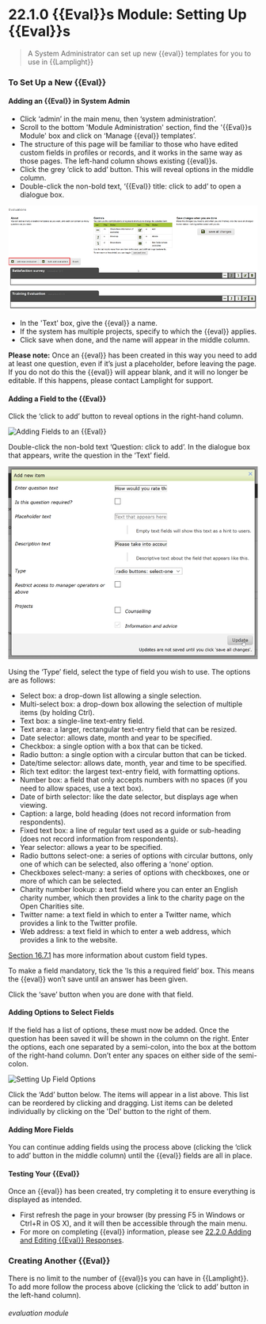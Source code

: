 # 22.1.0 {{Eval}}s Module: Setting Up {{Eval}}s

> A System Administrator can set up new {{eval}} templates for you to use in {{Lamplight}}



### To Set Up a New {{Eval}}

#### Adding an {{Eval}} in System Admin
- Click ‘admin’ in the main menu, then ‘system administration’.
- Scroll to the bottom 'Module Administration' section, find the '{{Eval}}s Module' box and click on ‘Manage {{eval}} templates’.
- The structure of this page will be familiar to those who have edited custom fields in profiles or records, and it works in the same way as those pages. The left-hand column shows existing {{eval}}s.
- Click the grey ‘click to add’ button. This will reveal options in the middle column.
- Double-click the non-bold text, ‘{{Eval}} title: click to add’ to open a dialogue box.

![Adding an {{Eval}} Template](22.1.0a.png)

- In the 'Text' box, give the {{eval}} a name.
- If the system has multiple projects, specify to which the {{eval}} applies.
- Click save when done, and the name will appear in the middle column.

**Please note:** Once an {{eval}} has been created in this way you need to add at least one question, even if it’s just a placeholder, before leaving the page. If you do not do this the {{eval}} will appear blank, and it will no longer be editable. If this happens, please contact Lamplight for support.

#### Adding a Field to the {{Eval}}

Click the ‘click to add’ button to reveal options in the right-hand column.

![Adding Fields to an {{Eval}}](22.1.0b.png)

Double-click the non-bold text ‘Question: click to add’.
In the dialogue box that appears, write the question in the ‘Text’ field.

![The {{Eval}} Fields Dialogue Box](22.1.0c.png)

Using the ‘Type’ field, select the type of field you wish to use. The options are as follows:
   - Select box: a drop-down list allowing a single selection.
   - Multi-select box: a drop-down box allowing the selection of multiple items (by holding Ctrl).
   - Text box: a single-line text-entry field.
   - Text area: a larger, rectangular text-entry field that can be resized.
   - Date selector: allows date, month and year to be specified.
   - Checkbox: a single option with a box that can be ticked.
   - Radio button: a single option with a circular button that can be ticked.
   - Date/time selector: allows date, month, year and time to be specified.
   - Rich text editor: the largest text-entry field, with formatting options.
   - Number box: a field that only accepts numbers with no spaces (if you need to allow spaces, use a text box).
   - Date of birth selector: like the date selector, but displays age when viewing.
   - Caption: a large, bold heading (does not record information from respondents).
   - Fixed text box: a line of regular text used as a guide or sub-heading (does not record information from respondents).
   - Year selector: allows a year to be specified.
   - Radio buttons select-one: a series of options with circular buttons, only one of which can be selected, also offering a ‘none’ option.
   - Checkboxes select-many: a series of options with checkboxes, one or more of which can be selected.
   - Charity number lookup: a text field where you can enter an English charity number, which then provides a link to the charity page on the Open Charities site.
   - Twitter name: a text field in which to enter a Twitter name, which provides a link to the Twitter profile.
   - Web address: a text field in which to enter a web address, which provides a link to the website.

[Section 16.7.1](/help/index/p/16.7.1) has more information about custom field types.

To make a field mandatory, tick the ‘Is this a required field’ box. This means the {{eval}} won’t save until an answer has been given.

Click the ‘save’ button when you are done with that field.

#### Adding Options to Select Fields
If the field has a list of options, these must now be added.  Once the question has been saved it will be shown in the column on the right.  Enter the options, each one separated by a semi-colon, into the box at the bottom of the right-hand column. Don’t enter any spaces on either side of the semi-colon.

![Setting Up Field Options](22.1.0d.png)

Click the ‘Add’ button below. The items will appear in a list above.  This list can be reordered by clicking and dragging.  List items can be deleted individually by clicking on the 'Del' button to the right of them.

#### Adding More Fields
You can continue adding fields using the process above (clicking the ‘click to add’ button in the middle column) until the {{eval}} fields are all in place.

#### Testing Your {{Eval}}  

Once an {{eval}} has been created, try completing it to ensure everything is displayed as intended. 
- First refresh the page in your browser (by pressing F5 in Windows or Ctrl+R in OS X), and it will then be accessible through the main menu. 
- For more on completing {{eval}} information, please see [22.2.0 Adding and Editing {{Eval}} Responses](/help/index/p/22.2.0).

### Creating Another {{Eval}}
There is no limit to the number of {{eval}}s you can have in {{Lamplight}}. To add more follow the process above (clicking the ‘click to add’ button in the left-hand column).


###### evaluation module

